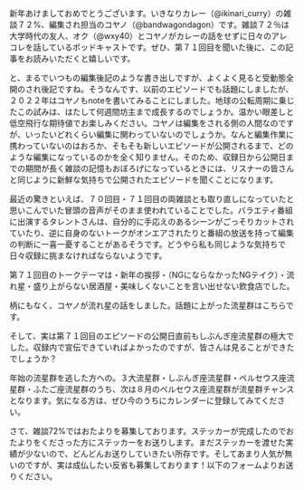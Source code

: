 新年あけましておめでとうございます。いきなりカレー（@ikinari_curry）の雑談７２%、編集され担当のコヤノ（@bandwagondagon）です。雑談７２％は大学時代の友人、オク（@wxy40）とコヤノがカレーの話をせずに日々のアレコレを話しているポッドキャストです。ぜひ、第７１回目を聞いた後に、この記事をお読みいただくと嬉しいです。

と、まるでいつもの編集後記のような書き出しですが、よくよく見ると受動態全開のされ後記ですね。そうなんです、以前のエピソードでも話題にしましたが、２０２２年はコヤノもnoteを書いてみることにしました。地球の公転周期に乗じたこの試みは、はたして何週間坊主まで成長するのでしょうか。温かい眼差しと低空飛行な期待値でお楽しみください。コヤノは編集をされる側の人間なのですが、いったいどれくらい編集に関わっていないのでしょうか。なんと編集作業に携わっていないのはおろか、そもそも新しいエピソードが公開されるまで、どのような編集になっているのかを全く知りません。そのため、収録日から公開日までの期間が長く雑談の記憶もおぼろげになっているときには、リスナーの皆さんと同じように新鮮な気持ちで公開されたエピソードを聞くことになります。

最近の驚きといえば、７０回目・７１回目の両雑談とも取り直しになっていたと思いこんでいた冒頭の音声がそのまま使われていることでした。バラエティ番組に出演するタレントさんは、自分的に手応えのあるシーンがごっそりカットされていたり、逆に自身のないトークがオンエアされたりと番組の放送を持って編集の判断に一喜一憂することがあるそうです。どうやら私も同じような気持ちで日々収録に挑まなければならないようです。

第７１回目のトークテーマは・新年の挨拶・（NGにならなかったNGテイク）・流れ星・盛り上がらない居酒屋・美味しくないことを言い出せない飲食店でした。

柄にもなく、コヤノが流れ星の話をしました。話題に上がった流星群はこちらです。

そして、実は第７１回目のエピソードの公開日直前もしぶんぎ座流星群の極大でした。収録内で宣伝できていればよかったのですが、皆さんは見ることができたでしょうか？

年始の流星群を逃した方への。３大流星群・しぶんぎ座流星群・ペルセウス座流星群・ふたご座流星群のうち、次は８月のペルセウス座流星群が流星群チャンスとなります。気になる方は、ぜひ今のうちにカレンダーに登録してみてください。

さて、雑談72%ではおたよりを募集しております。ステッカーが完成したのでおたよりをくださった方にステッカーをお送りします。まだステッカーを渡せた実績が少ないので、どんどんお送りしていきたい所存です。そしてあまり人気が無いのですが、実は成仏したい反省も募集しております！以下のフォームよりお送りください。

